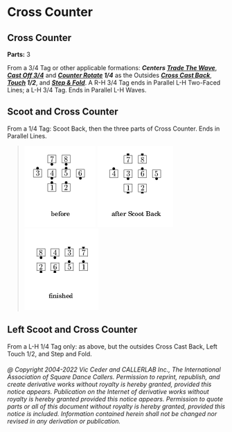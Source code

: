 
# Cross Counter

## Cross Counter
**Parts:** 3  


From a 3/4 Tag or other applicable formations:
***Centers [Trade The Wave](../plus/trade_the_wave.md)***,
***[Cast Off 3/4](../ms/cast_off_three_quarters.md)*** and
***[Counter Rotate](../c1/counter_rotate.md) 1/4***
as the Outsides ***[Cross Cast Back](../c1/cast_back.md)***,
***[Touch](../b2/touch_a_quarter.md) 1/2***, and
***[Step & Fold](../c1/step_and_fold.md)***.
A R-H 3/4 Tag ends in Parallel L-H Two-Faced Lines;
a L-H 3/4 Tag. Ends in Parallel L-H Waves.

## Scoot and Cross Counter

From a 1/4 Tag: Scoot Back, then the three parts of Cross Counter. Ends in Parallel Lines.

> 
> ![alt](cross_counter-1.png)
> ![alt](cross_counter-2.png)
> ![alt](cross_counter-3.png)
> 

## Left Scoot and Cross Counter

From a L-H 1/4 Tag only: as above, but the outsides Cross Cast Back,
Left Touch 1/2, and Step and Fold.

###### @ Copyright 2004-2022 Vic Ceder and CALLERLAB Inc., The International Association of Square Dance Callers. Permission to reprint, republish, and create derivative works without royalty is hereby granted, provided this notice appears. Publication on the Internet of derivative works without royalty is hereby granted provided this notice appears. Permission to quote parts or all of this document without royalty is hereby granted, provided this notice is included. Information contained herein shall not be changed nor revised in any derivation or publication.

<!-- Parts
CrossCounter1
CrossCounter2
CrossCounter3
CrossCounter1
CrossCounter2
CrossCounter3
-->